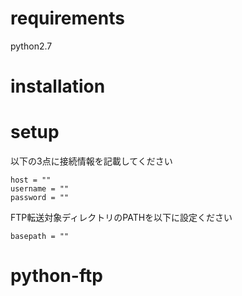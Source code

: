 # requirements
python2.7

# installation

# setup
以下の3点に接続情報を記載してください
```
host = ""
username = ""
password = ""
```

FTP転送対象ディレクトリのPATHを以下に設定ください
```
basepath = ""
```

# python-ftp
